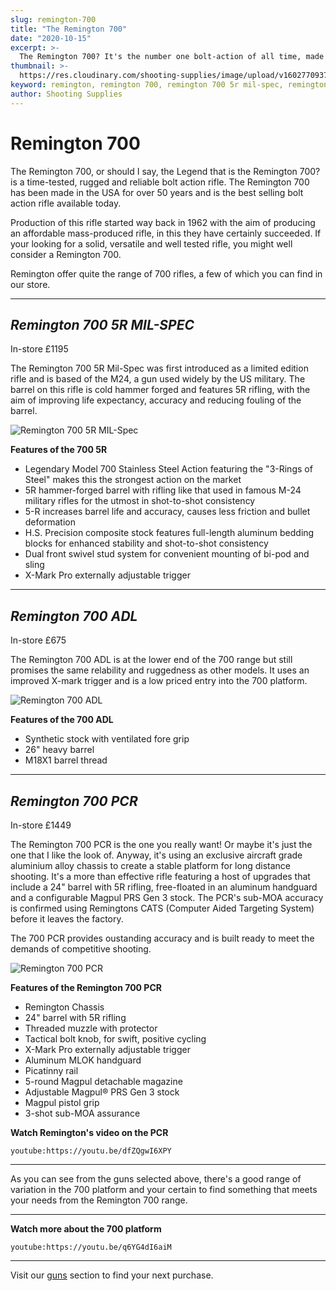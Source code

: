 ```yaml
---
slug: remington-700
title: "The Remington 700"
date: "2020-10-15"
excerpt: >-
  The Remington 700? It's the number one bolt-action of all time, made in the U.S.A. for over 50 years.
thumbnail: >-
  https://res.cloudinary.com/shooting-supplies/image/upload/v1602770937/Blog/Remington-700/Remington-700-fb_vseyfd.png
keyword: remington, remington 700, remington 700 5r mil-spec, remington 700 adl, remington 700 pcr
author: Shooting Supplies
---
```


# **Remington 700**

The Remington 700, or should I say, the Legend that is the Remington 700? is a time-tested, rugged and reliable bolt action rifle. The Remington 700 has been made in the USA for over 50 years and is the best selling bolt action rifle available today.

Production of this rifle started way back in 1962 with the aim of producing an affordable mass-produced rifle, in this they have certainly succeeded. If your looking for a solid, versatile and well tested rifle, you might well consider a Remington 700.

Remington offer quite the range of 700 rifles, a few of which you can find in our store.

---

## **_Remington 700 5R MIL-SPEC_**

In-store £1195

The Remington 700 5R Mil-Spec was first introduced as a limited edition rifle and is based of the M24, a gun used widely by the US military. The barrel on this rifle is cold hammer forged and features 5R rifling, with the aim of improving life expectancy, accuracy and reducing fouling of the barrel.

![Remington 700 5R MIL-Spec](https://images.guntrader.uk/GunImages/18/1802/18020/180209090618009/180209090618009-1.webp)

**Features of the 700 5R**

- Legendary Model 700 Stainless Steel Action featuring the "3-Rings of Steel" makes this the strongest action on the market
- 5R hammer-forged barrel with rifling like that used in famous M-24 military rifles for the utmost in shot-to-shot consistency
- 5-R increases barrel life and accuracy, causes less friction and bullet deformation
- H.S. Precision composite stock features full-length aluminum bedding blocks for enhanced stability and shot-to-shot consistency
- Dual front swivel stud system for convenient mounting of bi-pod and sling
- X-Mark Pro externally adjustable trigger

---

## **_Remington 700 ADL_**

In-store £675

The Remington 700 ADL is at the lower end of the 700 range but still promises the same relability and ruggedness as other models. It uses an improved X-mark trigger and is a low priced entry into the 700 platform.

![Remington 700 ADL](https://images.guntrader.uk/GunImages/19/1905/19051/190515113952009/190515113952009-1.webp)

**Features of the 700 ADL**

- Synthetic stock with ventilated fore grip
- 26" heavy barrel
- M18X1 barrel thread

---

## **_Remington 700 PCR_**

In-store £1449

The Remington 700 PCR is the one you really want! Or maybe it's just the one that I like the look of. Anyway, it's using an exclusive aircraft grade aluminium alloy chassis to create a stable platform for long distance shooting. It's a more than effective rifle featuring a host of upgrades that include a 24" barrel with 5R rifling, free-floated in an aluminum handguard and a configurable Magpul PRS Gen 3 stock. The PCR's sub-MOA accuracy is confirmed using Remingtons CATS (Computer Aided Targeting System) before it leaves the factory.

The 700 PCR provides oustanding accuracy and is built ready to meet the demands of competitive shooting.

![Remington 700 PCR](https://images.guntrader.uk/GunImages/19/1903/19031/190313161513001/190313161513001-1.webp)

**Features of the Remington 700 PCR**

- Remington Chassis
- 24" barrel with 5R rifling
- Threaded muzzle with protector
- Tactical bolt knob, for swift, positive cycling
- X-Mark Pro externally adjustable trigger
- Aluminum MLOK handguard
- Picatinny rail
- 5-round Magpul detachable magazine
- Adjustable Magpul® PRS Gen 3 stock
- Magpul pistol grip
- 3-shot sub-MOA assurance

**Watch Remington's video on the PCR**

`youtube:https://youtu.be/dfZQgwI6XPY`

---

As you can see from the guns selected above, there's a good range of variation in the 700 platform and your certain to find something that meets your needs from the Remington 700 range.

---

**Watch more about the 700 platform**

`youtube:https://youtu.be/q6YG4dI6aiM`

---

Visit our [guns](/guns) section to find your next purchase.
